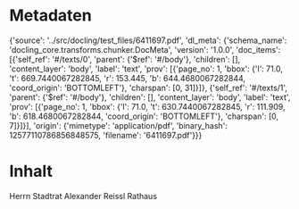 # Metadaten
{'source': '../src/docling/test_files/6411697.pdf', 'dl_meta': {'schema_name': 'docling_core.transforms.chunker.DocMeta', 'version': '1.0.0', 'doc_items': [{'self_ref': '#/texts/0', 'parent': {'$ref': '#/body'}, 'children': [], 'content_layer': 'body', 'label': 'text', 'prov': [{'page_no': 1, 'bbox': {'l': 71.0, 't': 669.7440067282845, 'r': 153.445, 'b': 644.4680067282844, 'coord_origin': 'BOTTOMLEFT'}, 'charspan': [0, 31]}]}, {'self_ref': '#/texts/1', 'parent': {'$ref': '#/body'}, 'children': [], 'content_layer': 'body', 'label': 'text', 'prov': [{'page_no': 1, 'bbox': {'l': 71.0, 't': 630.7440067282845, 'r': 111.909, 'b': 618.4680067282844, 'coord_origin': 'BOTTOMLEFT'}, 'charspan': [0, 7]}]}], 'origin': {'mimetype': 'application/pdf', 'binary_hash': 12577110786856848575, 'filename': '6411697.pdf'}}}

# Inhalt
Herrn Stadtrat Alexander Reissl
Rathaus